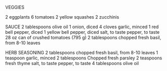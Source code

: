 VEGGIES

2 eggplants
6 tomatoes
2 yellow squashes
2 zucchinis

SAUCE
2 tablespoons olive oil
1 onion, diced
4 cloves garlic, minced
1 red bell pepper, diced
1 yellow bell pepper, diced
salt, to taste
pepper, to taste
28 oz can of crushed tomatoes (795 g)
2 tablespoons chopped fresh basil, from 8-10 leaves

HERB SEASONING
2 tablespoons chopped fresh basil, from 8-10 leaves
1 teaspoon garlic, minced
2 tablespoons Chopped fresh parsley
2 teaspoons fresh thyme
salt, to taste
pepper, to taste
4 tablespoons olive oil